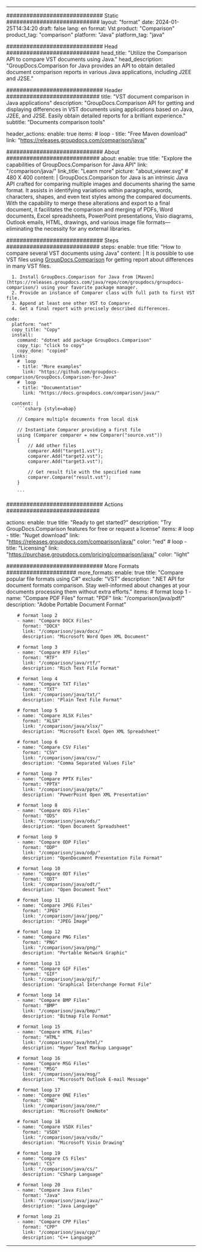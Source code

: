 
---
############################# Static ############################
layout: "format"
date:  2024-01-25T14:34:20
draft: false
lang: en
format: Vst
product: "Comparison"
product_tag: "comparison"
platform: "Java"
platform_tag: "java"

############################# Head ############################
head_title: "Utilize the Comparison API to compare VST documents using Java."
head_description: "GroupDocs.Comparison for Java provides an API to obtain detailed document comparison reports in various Java applications, including J2EE and J2SE."

############################# Header ############################
title: "VST document comparison in Java applications" 
description: "GroupDocs.Comparison API for getting and displaying differences in VST documents using applications based on Java, J2EE, and J2SE. Easily obtain detailed reports for a brilliant experience."
subtitle: "Documents comparison tools" 

header_actions:
  enable: true
  items:
    #  loop
    - title: "Free Maven download"
      link: "https://releases.groupdocs.com/comparison/java/"
      
############################# About ############################
about:
    enable: true
    title: "Explore the capabilities of GroupDocs.Comparison for Java API"
    link: "/comparison/java/"
    link_title: "Learn more"
    picture: "about_viewer.svg" # 480 X 400
    content: |
       GroupDocs.Comparison for Java is an intrinsic Java API crafted for comparing multiple images and documents sharing the same format. It assists in identifying variations within paragraphs, words, characters, shapes, and even text styles among the compared documents. With the capability to merge these alterations and export to a final document, it facilitates the comparison and merging of PDFs, Word documents, Excel spreadsheets, PowerPoint presentations, Visio diagrams, Outlook emails, HTML, drawings, and various image file formats—eliminating the necessity for any external libraries.

############################# Steps ############################
steps:
    enable: true
    title: "How to compare several VST documents using Java"
    content: |
      It is possible to use VST files using [GroupDocs.Comparison](https://products.groupdocs.com/comparison/java/) for getting report about differences in many VST files.
      
      1. Install GroupDocs.Comparison for Java from [Maven](https://releases.groupdocs.com/java/repo/com/groupdocs/groupdocs-comparison/) using your favorite package manager.
      2. Provide an instance of Comparer class with full path to first VST file.
      3. Append at least one other VST to Comparer.
      4. Get a final report with precisely described differences.
   
    code:
      platform: "net"
      copy_title: "Copy"
      install:
        command: "dotnet add package GroupDocs.Comparison"
        copy_tip: "click to copy"
        copy_done: "copied"
      links:
        #  loop
        - title: "More examples"
          link: "https://github.com/groupdocs-comparison/GroupDocs.Comparison-for-Java"
        #  loop
        - title: "Documentation"
          link: "https://docs.groupdocs.com/comparison/java/"
          
      content: |
        ```csharp {style=abap}

        // Compare multiple documents from local disk

        // Instantiate Comparer providing a first file
        using (Comparer comparer = new Comparer("source.vst"))
        {
            // Add other files
        	comparer.Add("target1.vst");
            comparer.Add("target2.vst");
            comparer.Add("target3.vst");

            // Get result file with the specified name
            comparer.Compare("result.vst"); 
        }
        
        ```            

############################# Actions ############################

actions:
  enable: true
  title: "Ready to get started?"
  description: "Try GroupDocs.Comparison features for free or request a license"
  items:
    #  loop
    - title: "Nuget download"
      link: "https://releases.groupdocs.com/comparison/java/"
      color: "red"
        #  loop
    - title: "Licensing"
      link: "https://purchase.groupdocs.com/pricing/comparison/java/"
      color: "light"


############################# More Formats #####################
more_formats:
    enable: true
    title: "Compare popular file formats using C#"
    exclude: "VST"
    description: ".NET API for document formats comparison. Stay well-informed about changes at your documents processing them without extra efforts."
    items: 
        # format loop 1
        - name: "Compare PDF Files"
          format: "PDF"
          link: "/comparison/java/pdf/"
          description: "Adobe Portable Document Format"

        # format loop 2
        - name: "Compare DOCX Files"
          format: "DOCX"
          link: "/comparison/java/docx/"
          description: "Microsoft Word Open XML Document"

        # format loop 3
        - name: "Compare RTF Files"
          format: "RTF"
          link: "/comparison/java/rtf/"
          description: "Rich Text File Format"

        # format loop 4
        - name: "Compare TXT Files"
          format: "TXT"
          link: "/comparison/java/txt/"
          description: "Plain Text File Format"

        # format loop 5
        - name: "Compare XLSX Files"
          format: "XLSX"
          link: "/comparison/java/xlsx/"
          description: "Microsoft Excel Open XML Spreadsheet"

        # format loop 6
        - name: "Compare CSV Files"
          format: "CSV"
          link: "/comparison/java/csv/"
          description: "Comma Separated Values File"

        # format loop 7
        - name: "Compare PPTX Files"
          format: "PPTX"
          link: "/comparison/java/pptx/"
          description: "PowerPoint Open XML Presentation"

        # format loop 8
        - name: "Compare ODS Files"
          format: "ODS"
          link: "/comparison/java/ods/"
          description: "Open Document Spreadsheet"

        # format loop 9
        - name: "Compare ODP Files"
          format: "ODP"
          link: "/comparison/java/odp/"
          description: "OpenDocument Presentation File Format"

        # format loop 10
        - name: "Compare ODT Files"
          format: "ODT"
          link: "/comparison/java/odt/"
          description: "Open Document Text"

        # format loop 11
        - name: "Compare JPEG Files"
          format: "JPEG"
          link: "/comparison/java/jpeg/"
          description: "JPEG Image"

        # format loop 12
        - name: "Compare PNG Files"
          format: "PNG"
          link: "/comparison/java/png/"
          description: "Portable Network Graphic"

        # format loop 13
        - name: "Compare GIF Files"
          format: "GIF"
          link: "/comparison/java/gif/"
          description: "Graphical Interchange Format File"

        # format loop 14
        - name: "Compare BMP Files"
          format: "BMP"
          link: "/comparison/java/bmp/"
          description: "Bitmap File Format"

        # format loop 15
        - name: "Compare HTML Files"
          format: "HTML"
          link: "/comparison/java/html/"
          description: "Hyper Text Markup Language"

        # format loop 16
        - name: "Compare MSG Files"
          format: "MSG"
          link: "/comparison/java/msg/"
          description: "Microsoft Outlook E-mail Message"

        # format loop 17
        - name: "Compare ONE Files"
          format: "ONE"
          link: "/comparison/java/one/"
          description: "Microsoft OneNote"

        # format loop 18
        - name: "Compare VSDX Files"
          format: "VSDX"
          link: "/comparison/java/vsdx/"
          description: "Microsoft Visio Drawing"

        # format loop 19
        - name: "Compare CS Files"
          format: "CS"
          link: "/comparison/java/cs/"
          description: "CSharp Language"

        # format loop 20
        - name: "Compare Java Files"
          format: "Java"
          link: "/comparison/java/java/"
          description: "Java Language"
          
        # format loop 21
        - name: "Compare CPP Files"
          format: "CPP"
          link: "/comparison/java/cpp/"
          description: "C++ Language"
---